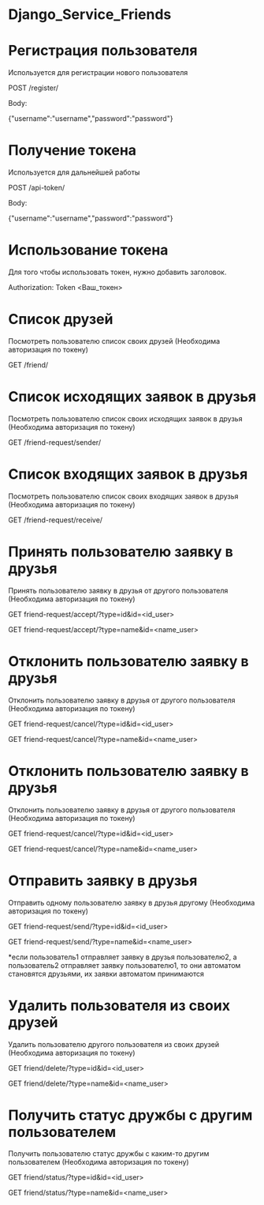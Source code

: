 # Django_Service_Friends
# Регистрация пользователя
Используется для регистрации нового пользователя

POST /register/

Body: 

{"username":"username","password":"password"}

# Получение токена
Используется для дальнейшей работы 

POST /api-token/

Body: 

{"username":"username","password":"password"}

# Использование токена
Для того чтобы использовать токен, нужно добавить заголовок.

Authorization: Token <Ваш_токен>

# Список друзей
Посмотреть пользователю список своих друзей (Необходима авторизация по токену)

GET /friend/

# Cписок исходящих заявок в друзья
Посмотреть пользователю список своих исходящих заявок в друзья (Необходима авторизация по токену)

GET /friend-request/sender/

# Cписок входящих заявок в друзья
Посмотреть пользователю список своих входящих заявок в друзья (Необходима авторизация по токену)

GET /friend-request/receive/

# Принять пользователю заявку в друзья
Принять пользователю заявку в друзья от другого пользователя (Необходима авторизация по токену)

GET friend-request/accept/?type=id&id=<id_user> 

GET friend-request/accept/?type=name&id=<name_user>

# Отклонить пользователю заявку в друзья
Отклонить пользователю заявку в друзья от другого пользователя (Необходима авторизация по токену)

GET friend-request/cancel/?type=id&id=<id_user> 

GET friend-request/cancel/?type=name&id=<name_user>

# Отклонить пользователю заявку в друзья
Отклонить пользователю заявку в друзья от другого пользователя (Необходима авторизация по токену)

GET friend-request/cancel/?type=id&id=<id_user> 

GET friend-request/cancel/?type=name&id=<name_user>

# Отправить заявку в друзья
Отправить одному пользователю заявку в друзья другому (Необходима авторизация по токену)

GET friend-request/send/?type=id&id=<id_user> 

GET friend-request/send/?type=name&id=<name_user>

*если пользователь1 отправляет заявку в друзья пользователю2, а пользователь2 отправляет заявку пользователю1, то они автоматом становятся друзьями, их заявки автоматом принимаются

# Удалить пользователя из своих друзей
Удалить пользователю другого пользователя из своих друзей (Необходима авторизация по токену)

GET friend/delete/?type=id&id=<id_user> 

GET friend/delete/?type=name&id=<name_user>

# Получить статус дружбы с другим пользователем
Получить пользователю статус дружбы с каким-то другим пользователем (Необходима авторизация по токену)

GET friend/status/?type=id&id=<id_user>

GET friend/status/?type=name&id=<name_user>








